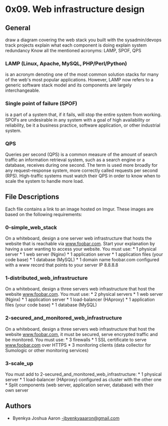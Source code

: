 # 0x09. Web infrastructure design
## General
draw a diagram covering the web stack you built with the sysadmin/devops 
track projects explain what each component is doing explain system 
redundancy Know all the mentioned acronyms: LAMP, SPOF, QPS
### LAMP (Linux, Apache, MySQL, PHP/Perl/Python)
is an acronym denoting one of the most common solution stacks for many 
of the web's most popular applications. However, LAMP now refers to a 
generic software stack model and its components are largely 
interchangeable.
### Single point of failure (SPOF)
is a part of a system that, if it fails, will stop the entire system 
from working. SPOFs are undesirable in any system with a goal of high 
availability or reliability, be it a business practice, software 
application, or other industrial system.
### QPS
Queries per second (QPS) is a common measure of the amount of search 
traffic an information retrieval system, such as a search engine or a 
database, receives during one second. The term is used more broadly for 
any request–response system, more correctly called requests per second 
(RPS). High-traffic systems must watch their QPS in order to know when 
to scale the system to handle more load.
## File Descriptions
Each file contains a link to an image hosted on Imgur. These images are 
based on the following requirements:
### 0-simple_web_stack
On a whiteboard, design a one server web infrastructure that hosts the 
website that is reachable via www.foobar.com. Start your explanation by 
having a user wanting to access your website. You must use: * 1 physical 
server * 1 web server (Nginx) * 1 application server * 1 application 
files (your code base) * 1 database (MySQL) * 1 domain name foobar.com 
configured with a www record that points to your server IP 8.8.8.8
### 1-distributed_web_infrastructure
On a whiteboard, design a three servers web infrastructure that host the 
website www.foobar.com. You must use: * 2 physical servers * 1 web 
server (Nginx) * 1 application server * 1 load-balancer (HAproxy) * 1 
application files (your code base) * 1 database (MySQL)
### 2-secured_and_monitored_web_infrastructure
On a whiteboard, design a three servers web infrastructure that host the 
website www.foobar.com, it must be secured, serve encrypted traffic and 
be monitored. You must use: * 3 firewalls * 1 SSL certificate to serve 
www.foobar.com over HTTPS * 3 monitoring clients (data collector for 
Sumologic or other monitoring services)
### 3-scale_up
You must add to 2-secured_and_monitored_web_infrastructure: * 1 physical 
server * 1 load-balancer (HAproxy) configured as cluster with the other 
one * Split components (web server, application server, database) with 
their own server
## Authors
* Byenkya Joshua Aaron -jbyenkyaaaron@gmail.com
